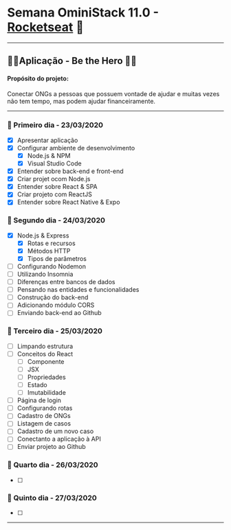 # Semana OminiStack 11.0 - [Rocketseat](https://rocketseat.com.br/) 🚀

---

## 🦸‍♀️Aplicação - Be the Hero 🦸‍♂️

#### Propósito do projeto:

Conectar ONGs a pessoas que possuem vontade de ajudar e muitas vezes não tem tempo, mas podem ajudar financeiramente.

---

### 📌 Primeiro dia - 23/03/2020

- [x] Apresentar aplicação
- [x] Configurar ambiente de desenvolvimento
  - [x] Node.js & NPM
  - [x] Visual Studio Code
- [x] Entender sobre back-end e front-end
- [x] Criar projet ocom Node.js
- [x] Entender sobre React & SPA
- [x] Criar projeto com ReactJS
- [x] Entender sobre React Native & Expo

### 📌 Segundo dia - 24/03/2020

- [x] Node.js & Express
  - [x] Rotas e recursos
  - [x] Métodos HTTP
  - [x] Tipos de parâmetros
- [ ] Configurando Nodemon
- [ ] Utilizando Insomnia
- [ ] Diferenças entre bancos de dados
- [ ] Pensando nas entidades e funcionalidades
- [ ] Construção do back-end
- [ ] Adicionando módulo CORS
- [ ] Enviando back-end ao Github

### 📌 Terceiro dia - 25/03/2020

- [ ] Limpando estrutura
- [ ] Conceitos do React
  - [ ] Componente
  - [ ] JSX
  - [ ] Propriedades
  - [ ] Estado
  - [ ] Imutabilidade
- [ ] Página de login
- [ ] Configurando rotas
- [ ] Cadastro de ONGs
- [ ] Listagem de casos
- [ ] Cadastro de um novo caso
- [ ] Conectanto a aplicação à API
- [ ] Enviar projeto ao Github

### 📌 Quarto dia - 26/03/2020

- [ ]

### 📌 Quinto dia - 27/03/2020

- [ ]

---
